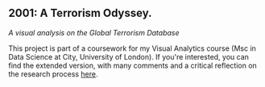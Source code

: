 ## 2001: A Terrorism Odyssey. 
*A visual analysis on the Global Terrorism Database*

This project is part of a coursework for my Visual Analytics course (Msc in Data Science at City, University of London).
If you're interested, you can find the extended version, with many comments and a critical reflection on the research process [here](https://www.kaggle.com/emanueleamcappella/2001-a-terrorism-odyssey).

